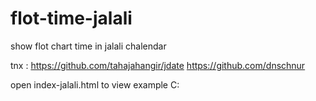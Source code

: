 # flot-time-jalali
show flot chart time in jalali chalendar

tnx :
https://github.com/tahajahangir/jdate
https://github.com/dnschnur

open index-jalali.html to view example
C:
